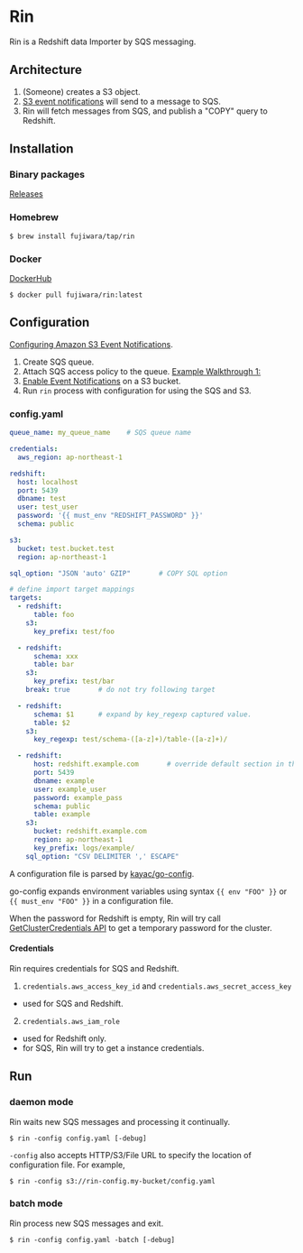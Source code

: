 # Rin

Rin is a Redshift data Importer by SQS messaging.

## Architecture

1. (Someone) creates a S3 object.
2. [S3 event notifications](https://docs.aws.amazon.com/AmazonS3/latest/dev/NotificationHowTo.html) will send to a message to SQS.
3. Rin will fetch messages from SQS, and publish a "COPY" query to Redshift.

## Installation

### Binary packages

[Releases](https://github.com/fujiwara/Rin/releases)

### Homebrew

```console
$ brew install fujiwara/tap/rin
```

### Docker

[DockerHub](https://cloud.docker.com/u/fujiwara/repository/docker/fujiwara/rin)

```console
$ docker pull fujiwara/rin:latest
```

## Configuration

[Configuring Amazon S3 Event Notifications](https://docs.aws.amazon.com/AmazonS3/latest/dev/NotificationHowTo.html).

1. Create SQS queue.
2. Attach SQS access policy to the queue. [Example Walkthrough 1:](https://docs.aws.amazon.com/AmazonS3/latest/dev/ways-to-add-notification-config-to-bucket.html)
3. [Enable Event Notifications](http://docs.aws.amazon.com/AmazonS3/latest/UG/SettingBucketNotifications.html) on a S3 bucket.
4. Run `rin` process with configuration for using the SQS and S3.

### config.yaml

```yaml
queue_name: my_queue_name    # SQS queue name

credentials:
  aws_region: ap-northeast-1

redshift:
  host: localhost
  port: 5439
  dbname: test
  user: test_user
  password: '{{ must_env "REDSHIFT_PASSWORD" }}'
  schema: public

s3:
  bucket: test.bucket.test
  region: ap-northeast-1

sql_option: "JSON 'auto' GZIP"       # COPY SQL option

# define import target mappings
targets:
  - redshift:
      table: foo
    s3:
      key_prefix: test/foo

  - redshift:
      schema: xxx
      table: bar
    s3:
      key_prefix: test/bar
    break: true       # do not try following target

  - redshift:
      schema: $1      # expand by key_regexp captured value.
      table: $2
    s3:
      key_regexp: test/schema-([a-z]+)/table-([a-z]+)/

  - redshift:
      host: redshift.example.com       # override default section in this target
      port: 5439
      dbname: example
      user: example_user
      password: example_pass
      schema: public
      table: example
    s3:
      bucket: redshift.example.com
      region: ap-northeast-1
      key_prefix: logs/example/
    sql_option: "CSV DELIMITER ',' ESCAPE"
```

A configuration file is parsed by [kayac/go-config](https://github.com/kayac/go-config).

go-config expands environment variables using syntax `{{ env "FOO" }}` or `{{ must_env "FOO" }}` in a configuration file.

When the password for Redshift is empty, Rin will try call [GetClusterCredentials API](https://docs.aws.amazon.com/redshift/latest/APIReference/API_GetClusterCredentials.html) to get a temporary password for the cluster.

#### Credentials

Rin requires credentials for SQS and Redshift.

1. `credentials.aws_access_key_id` and `credentials.aws_secret_access_key`
  - used for SQS and Redshift.
2. `credentials.aws_iam_role`
  - used for Redshift only.
  - for SQS, Rin will try to get a instance credentials.

## Run

### daemon mode

Rin waits new SQS messages and processing it continually.

```
$ rin -config config.yaml [-debug]
```

`-config` also accepts HTTP/S3/File URL to specify the location of configuration file.
For example,

```
$ rin -config s3://rin-config.my-bucket/config.yaml
```

### batch mode

Rin process new SQS messages and exit.

```
$ rin -config config.yaml -batch [-debug]
```
